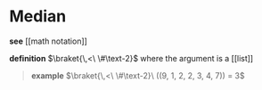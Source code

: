 # Median

**see** [[math notation]]

**definition** $\braket{\,<\ \#\text-2}$ where the argument is a [[list]]

> **example** $\braket{\,<\ \#\text-2}\ ((9, 1, 2, 2, 3, 4, 7)) = 3$
